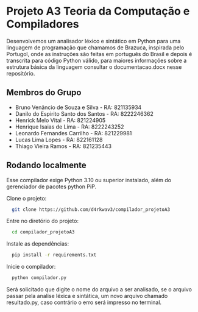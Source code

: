 
# Projeto A3 Teoria da Computação e Compiladores

Desenvolvemos um analisador léxico e sintático em Python para uma linguagem de programação
que chamamos de Brazuca, inspirada pelo Portugol, onde as instruções são feitas em
português do Brasil e depois é transcrita para código Python válido, para maiores informações 
sobre a estrutura básica da linguagem consultar o documentacao.docx nesse repositório.

## Membros do Grupo

- Bruno Venâncio de Souza e Silva - RA: 821135934
- Danilo do Espirito Santo dos Santos - RA: 8222246362
- Henrick Melo Vital - RA: 821224905
- Henrique Isaias de Lima - RA: 8222243252
- Leonardo Fernandes Carrilho - RA: 821229981
- Lucas Lima Lopes - RA: 822161128
- Thiago Vieira Ramos - RA: 821235443


## Rodando localmente

Esse compilador exige Python 3.10 ou superior instalado, além do gerenciador de pacotes python PiP.

Clone o projeto:

```bash
  git clone https://github.com/d4rkwav3/compilador_projetoA3
```

Entre no diretório do projeto:

```bash
  cd compilador_projetoA3
```

Instale as dependências:

```bash
  pip install -r requirements.txt
```

Inicie o compilador:

```bash
  python compilador.py
```

Será solicitado que digite o nome do arquivo a ser analisado, se o arquivo passar 
pela analise léxica e sintática, um novo arquivo chamado resultado.py, caso contrário 
o erro será impresso no terminal.